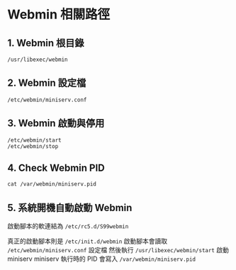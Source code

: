 # Webmin 相關路徑

## 1. Webmin 根目錄
```
/usr/libexec/webmin
```

## 2. Webmin 設定檔
```
/etc/webmin/miniserv.conf
```

## 3. Webmin 啟動與停用
```
/etc/webmin/start
/etc/webmin/stop
```

## 4. Check Webmin PID
```
cat /var/webmin/miniserv.pid
```

## 5. 系統開機自動啟動 Webmin
啟動腳本的軟連結為 `/etc/rc5.d/S99webmin`

真正的啟動腳本則是 `/etc/init.d/webmin`
啟動腳本會讀取 `/etc/webmin/miniserv.conf` 設定檔
然後執行 `/usr/libexec/webmin/start` 啟動 miniserv
miniserv 執行時的 PID 會寫入 `/var/webmin/miniserv.pid`


